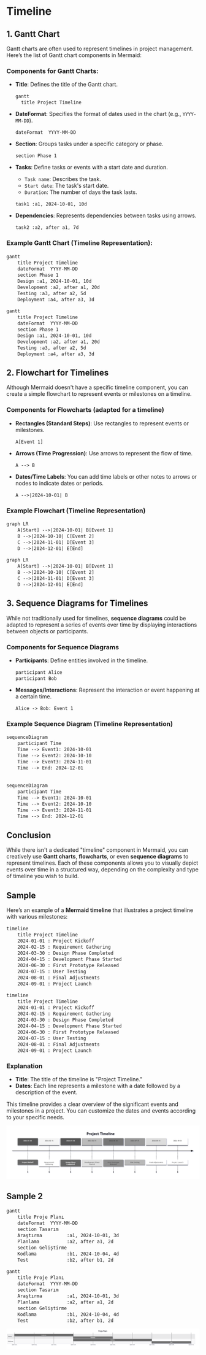 # Timeline

## 1. **Gantt Chart**

Gantt charts are often used to represent timelines in project management. Here’s the list of Gantt chart components in Mermaid:

### Components for Gantt Charts:

- **Title**: Defines the title of the Gantt chart.
  ```
  gantt
    title Project Timeline
  ```
  
- **DateFormat**: Specifies the format of dates used in the chart (e.g., `YYYY-MM-DD`).
  ```
  dateFormat  YYYY-MM-DD
  ```

- **Section**: Groups tasks under a specific category or phase.
  ```
  section Phase 1
  ```

- **Tasks**: Define tasks or events with a start date and duration.
  - `Task name`: Describes the task.
  - `Start date`: The task's start date.
  - `Duration`: The number of days the task lasts.
  ```
  task1 :a1, 2024-10-01, 10d
  ```

- **Dependencies**: Represents dependencies between tasks using arrows.
  ```
  task2 :a2, after a1, 7d
  ```

### Example Gantt Chart (Timeline Representation):

```
gantt
    title Project Timeline
    dateFormat  YYYY-MM-DD
    section Phase 1
    Design :a1, 2024-10-01, 10d
    Development :a2, after a1, 20d
    Testing :a3, after a2, 5d
    Deployment :a4, after a3, 3d
```

```mermaid
gantt
    title Project Timeline
    dateFormat  YYYY-MM-DD
    section Phase 1
    Design :a1, 2024-10-01, 10d
    Development :a2, after a1, 20d
    Testing :a3, after a2, 5d
    Deployment :a4, after a3, 3d
```

## 2. **Flowchart** for Timelines

Although Mermaid doesn't have a specific timeline component, you can create a simple flowchart to represent events or milestones on a timeline.

### Components for Flowcharts (adapted for a timeline)

- **Rectangles (Standard Steps)**: Use rectangles to represent events or milestones.
  ```
  A[Event 1]
  ```

- **Arrows (Time Progression)**: Use arrows to represent the flow of time.
  ```
  A --> B
  ```

- **Dates/Time Labels**: You can add time labels or other notes to arrows or nodes to indicate dates or periods.
  ```
  A -->|2024-10-01| B
  ```

### Example Flowchart (Timeline Representation)

```
graph LR
    A[Start] -->|2024-10-01| B[Event 1]
    B -->|2024-10-10| C[Event 2]
    C -->|2024-11-01| D[Event 3]
    D -->|2024-12-01| E[End]
```

```mermaid
graph LR
    A[Start] -->|2024-10-01| B[Event 1]
    B -->|2024-10-10| C[Event 2]
    C -->|2024-11-01| D[Event 3]
    D -->|2024-12-01| E[End]
```

## 3. **Sequence Diagrams for Timelines**

While not traditionally used for timelines, **sequence diagrams** could be adapted to represent a series of events over time by displaying interactions between objects or participants.

### Components for Sequence Diagrams

- **Participants**: Define entities involved in the timeline.
  ```
  participant Alice
  participant Bob
  ```

- **Messages/Interactions**: Represent the interaction or event happening at a certain time.
  ```
  Alice -> Bob: Event 1
  ```

### Example Sequence Diagram (Timeline Representation)

```
sequenceDiagram
    participant Time
    Time --> Event1: 2024-10-01
    Time --> Event2: 2024-10-10
    Time --> Event3: 2024-11-01
    Time --> End: 2024-12-01
    
```

```mermaid
sequenceDiagram
    participant Time
    Time --> Event1: 2024-10-01
    Time --> Event2: 2024-10-10
    Time --> Event3: 2024-11-01
    Time --> End: 2024-12-01

```

## Conclusion

While there isn't a dedicated "timeline" component in Mermaid, you can creatively use **Gantt charts**, **flowcharts**, or even **sequence diagrams** to represent timelines. Each of these components allows you to visually depict events over time in a structured way, depending on the complexity and type of timeline you wish to build.

## Sample

Here’s an example of a **Mermaid timeline** that illustrates a project timeline with various milestones:

```
timeline
    title Project Timeline
    2024-01-01 : Project Kickoff
    2024-02-15 : Requirement Gathering
    2024-03-30 : Design Phase Completed
    2024-04-15 : Development Phase Started
    2024-06-30 : First Prototype Released
    2024-07-15 : User Testing
    2024-08-01 : Final Adjustments
    2024-09-01 : Project Launch
```

```mermaid
timeline
    title Project Timeline
    2024-01-01 : Project Kickoff
    2024-02-15 : Requirement Gathering
    2024-03-30 : Design Phase Completed
    2024-04-15 : Development Phase Started
    2024-06-30 : First Prototype Released
    2024-07-15 : User Testing
    2024-08-01 : Final Adjustments
    2024-09-01 : Project Launch
```

### Explanation

- **Title**: The title of the timeline is "Project Timeline."
- **Dates**: Each line represents a milestone with a date followed by a description of the event.

This timeline provides a clear overview of the significant events and milestones in a project. You can customize the dates and events according to your specific needs.

![](./images/project-plan.png)

## Sample 2

```
gantt
    title Proje Planı
    dateFormat  YYYY-MM-DD
    section Tasarım
    Araştırma         :a1, 2024-10-01, 3d
    Planlama          :a2, after a1, 2d
    section Geliştirme
    Kodlama           :b1, 2024-10-04, 4d
    Test              :b2, after b1, 2d
```


```mermaid
gantt
    title Proje Planı
    dateFormat  YYYY-MM-DD
    section Tasarım
    Araştırma         :a1, 2024-10-01, 3d
    Planlama          :a2, after a1, 2d
    section Geliştirme
    Kodlama           :b1, 2024-10-04, 4d
    Test              :b2, after b1, 2d
```

![](./images/timeline.png)